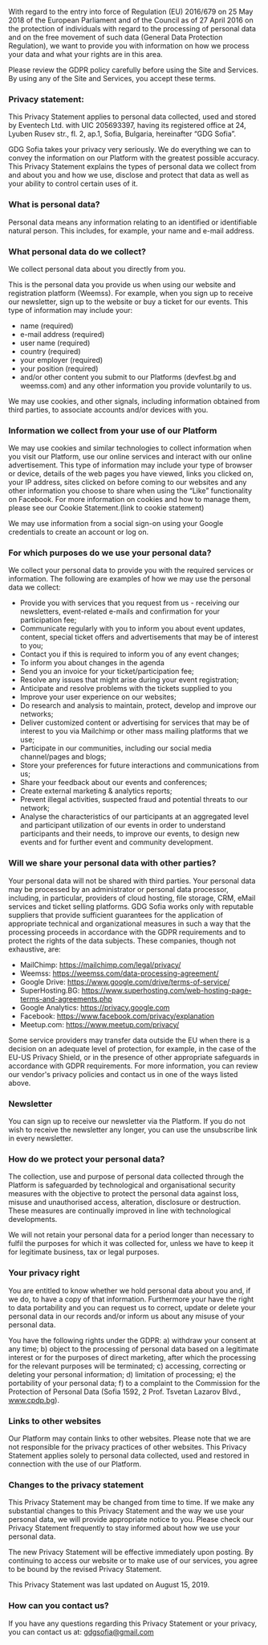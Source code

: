 With regard to the entry into force of Regulation (EU) 2016/679 on 25 May 2018 of the European Parliament and of the Council as of 27 April 2016 on the protection of individuals with regard to the processing of personal data and on the free movement of such data (General Data Protection Regulation), we want to provide you with information on how we process your data and what  your rights are in this area.
 
Please review the GDPR policy carefully before using the Site and Services. By using any of the Site and Services, you accept these terms.
### Privacy statement:

This Privacy Statement applies to personal data collected, used and stored by Eventech Ltd. with UIC 205693397, having its registered office at 24, Lyuben Rusev str., fl. 2, ap.1, Sofia, Bulgaria, hereinafter “GDG Sofia”.

GDG Sofia takes your privacy very seriously. We do everything we can to convey the information on our Platform with the greatest possible accuracy. This Privacy Statement explains the types of personal data we collect from and about you and how we use, disclose and protect that data as well as your ability to control certain uses of it.

### What is personal data?

Personal data means any information relating to an identified or identifiable natural person. This includes, for example, your name and e-mail address.

### What personal data do we collect?

We collect personal data about you directly from you.

This is the personal data you provide us when using our website and registration platform (Weemss). For example, when you sign up to receive our newsletter, sign up to the website or buy a ticket for our events. This type of information may include your:
- name (required)
- e-mail address (required)
- user name (required)
- country (required)
- your employer (required)
- your position (required)
- and/or other content you submit to our Platforms (devfest.bg and weemss.com) and any other information you provide voluntarily to us.

We may use cookies, and other signals, including information obtained from third parties, to associate accounts and/or devices with you.

### Information we collect from your use of our Platform

We may use cookies and similar technologies to collect information when you visit our Platform, use our online services and interact with our online advertisement. This type of information may include your type of browser or device, details of the web pages you have viewed, links you clicked on, your IP address, sites clicked on before coming to our websites and any other information you choose to share when using the “Like” functionality on Facebook. For more information on cookies and how to manage them, please see our Cookie Statement.(link to cookie statement)

We may use information from a social sign-on using your Google credentials to create an account or log on.

### For which purposes do we use your personal data?

We collect your personal data to provide you with the required services or information. The following are examples of how we may use the personal data we collect:

- Provide you with services that you request from us - receiving our newsletters, event-related e-mails and confirmation for your participation fee;
- Communicate regularly with you to inform you about event updates, content, special ticket offers and advertisements that may be of interest to you;
- Contact you if this is required to inform you of any event changes;
- To inform you about changes in the agenda
- Send you an invoice for your ticket/participation fee;
- Resolve any issues that might arise during your event registration;
- Anticipate and resolve problems with the tickets supplied to you
- Improve your user experience on our websites;
- Do research and analysis to maintain, protect, develop and improve our networks;
- Deliver customized content or advertising for services that may be of interest to you via Mailchimp or other mass mailing platforms that we use;
- Participate in our communities, including our social media channel/pages and blogs;
- Store your preferences for future interactions and communications from us;
- Share your feedback about our events and conferences;
- Create external marketing & analytics reports;
- Prevent illegal activities, suspected fraud and potential threats to our network;
- Analyse the characteristics of our participants at an aggregated level and participant utilization of our events in order to understand participants and their needs, to improve our events, to design new events and for further event and community development.

### Will we share your personal data with other parties?

Your personal data will not be shared with third parties. 
Your personal data may be processed by an administrator or personal data processor, including, in particular, providers of cloud hosting, file storage, CRM, eMail services and ticket selling platforms. GDG Sofia works only with reputable suppliers that provide sufficient guarantees for the application of appropriate technical and organizational measures in such a way that the processing proceeds in accordance with the GDPR requirements and to protect the rights of the data subjects. 
These companies, though not exhaustive, are:
- MailChimp: https://mailchimp.com/legal/privacy/ 
- Weemss: https://weemss.com/data-processing-agreement/
- Google Drive: https://www.google.com/drive/terms-of-service/
- SuperHosting.BG: https://www.superhosting.com/web-hosting-page-terms-and-agreements.php 
- Google Analytics: https://privacy.google.com 
- Facebook: https://www.facebook.com/privacy/explanation 
- Meetup.com: https://www.meetup.com/privacy/ 

Some service providers may transfer data outside the EU when there is a decision on an adequate level of protection, for example, in the case of the EU-US Privacy Shield, or in the presence of other appropriate safeguards in accordance with GDPR requirements. For more information, you can review our vendor's privacy policies and contact us in one of the ways listed above.

### Newsletter

You can sign up to receive our newsletter via the Platform. If you do not wish to receive the newsletter any longer, you can use the unsubscribe link in every newsletter.

### How do we protect your personal data?

The collection, use and purpose of personal data collected through the Platform is safeguarded by technological and organisational security measures with the objective to protect the personal data against loss, misuse and unauthorised access, alteration, disclosure or destruction. These measures are continually improved in line with technological developments.

We will not retain your personal data for a period longer than necessary to fulfil the purposes for which it was collected for, unless we have to keep it for legitimate business, tax or legal purposes.

### Your privacy right

You are entitled to know whether we hold personal data about you and, if we do, to have a copy of that information. Furthermore your have the right to data portability and you can request us to correct, update or delete your personal data in our records and/or inform us about any misuse of your personal data.

You have the following rights under the GDPR: 
a) withdraw your consent at any time; 
b) object to the processing of personal data based on a legitimate interest or for the purposes of direct marketing, after which the processing for the relevant purposes will be terminated; 
c) accessing, correcting or deleting your personal information; 
d) limitation of processing; 
e) the portability of your personal data; 
f) to a complaint to the Commission for the Protection of Personal Data (Sofia 1592, 2 Prof. Tsvetan Lazarov Blvd., www.cpdp.bg).

### Links to other websites

Our Platform may contain links to other websites. Please note that we are not responsible for the privacy practices of other websites. This Privacy Statement applies solely to personal data collected, used and restored in connection with the use of our Platform.

### Changes to the privacy statement

This Privacy Statement may be changed from time to time. If we make any substantial changes to this Privacy Statement and the way we use your personal data, we will provide appropriate notice to you. Please check our Privacy Statement frequently to stay informed about how we use your personal data.

The new Privacy Statement will be effective immediately upon posting. By continuing to access our website or to make use of our services, you agree to be bound by the revised Privacy Statement.

This Privacy Statement was last updated on August 15, 2019.

### How can you contact us?

If you have any questions regarding this Privacy Statement or your privacy, you can contact us at: 
gdgsofia@gmail.com 

